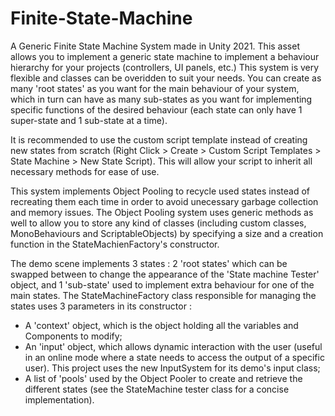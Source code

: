 # Finite-State-Machine
A Generic Finite State Machine System made in Unity 2021.
This asset allows you to implement a generic state machine to implement a behaviour hierarchy for your projects (controllers, UI panels, etc.)
This system is very flexible and classes can be overidden to suit your needs. You can create as many 'root states' as you want for the main behaviour of your system, which in turn can have as many sub-states as you want for implementing specific functions of the desired behaviour (each state can only have 1 super-state and 1 sub-state at a time).

It is recommended to use the custom script template instead of creating new states from scratch (Right Click > Create > Custom Script Templates > State Machine > New State Script). This will allow your script to inherit all necessary methods for ease of use.

This system implements Object Pooling to recycle used states instead of recreating them each time in order to avoid unecessary garbage collection and memory issues. The Object Pooling system uses generic methods as well to allow you to store any kind of classes (including custom classes, MonoBehaviours and ScriptableObjects) by specifying a size and a creation function in the StateMachienFactory's constructor.

The demo scene implements 3 states : 2 'root states' which can be swapped between to change the appearance of the 'State machine Tester' object, and 1 'sub-state' used to implement extra behaviour for one of the main states. The StateMachineFactory class responsible for managing the states uses 3 parameters in its constructor : 
- A 'context' object, which is the object holding all the variables and Components to modify;
- An 'input' object,  which allows dynamic interaction with the user (useful in an online mode where a state needs to access the output of a specific user). This project uses the new InputSystem for its demo's input class;
- A list of 'pools' used by the Object Pooler to create and retrieve the different states (see the StateMachine tester class for a concise implementation).

